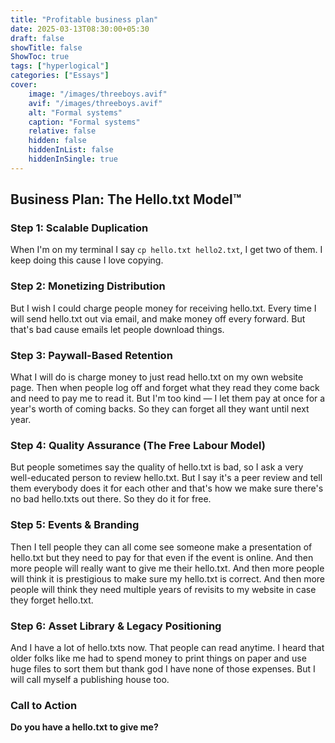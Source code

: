```yaml
---
title: "Profitable business plan"
date: 2025-03-13T08:30:00+05:30
draft: false
showTitle: false
ShowToc: true
tags: ["hyperlogical"]
categories: ["Essays"]
cover:
    image: "/images/threeboys.avif"
    avif: "/images/threeboys.avif"
    alt: "Formal systems"
    caption: "Formal systems"
    relative: false
    hidden: false
    hiddenInList: false
    hiddenInSingle: true
---
```


## Business Plan: The Hello.txt Model™

### Step 1: Scalable Duplication
When I'm on my terminal I say `cp hello.txt hello2.txt`, I get two of them. I keep doing this cause I love copying.

### Step 2: Monetizing Distribution
But I wish I could charge people money for receiving hello.txt. Every time I will send hello.txt out via email, and make money off every forward.  But that's bad cause emails let people download things.

### Step 3: Paywall-Based Retention
What I will do is charge money to just read hello.txt on my own website page. Then when people log off and forget what they read they come back and need to pay me to read it. But I'm too kind — I let them pay at once for a year's worth of coming backs. So they can forget all they want until next year.

### Step 4: Quality Assurance (The Free Labour Model)
But people sometimes say the quality of hello.txt is bad, so I ask a very well-educated person to review hello.txt. But I say it's a peer review and tell them everybody does it for each other and that's how we make sure there's no bad hello.txts out there. So they do it for free.

### Step 5: Events & Branding
Then I tell people they can all come see someone make a presentation of hello.txt but they need to pay for that even if the event is online. And then more people will really want to give me their hello.txt. And then more people will think it is prestigious to make sure my hello.txt is correct. And then more people will think they need multiple years of revisits to my website in case they forget hello.txt.

### Step 6: Asset Library & Legacy Positioning
And I have a lot of hello.txts now. That people can read anytime. I heard that older folks like me had to spend money to print things on paper and use huge files to sort them but thank god I have none of those expenses. But I will call myself a publishing house too.

### Call to Action
**Do you have a hello.txt to give me?**
